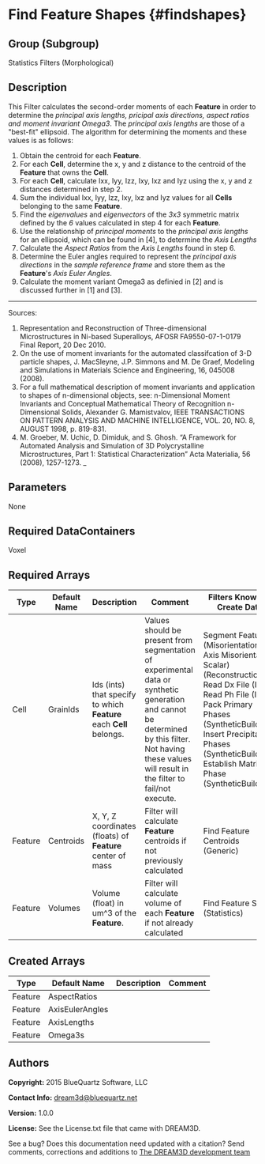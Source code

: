 Find Feature Shapes {#findshapes}
======

## Group (Subgroup) ##
Statistics Filters (Morphological)

## Description ##
This Filter calculates the second-order moments of each **Feature** in order to determine the *principal axis lengths, pricipal axis directions, aspect ratios and moment invariant Omega3*.  The *principal axis lengths* are those of a "best-fit" ellipsoid.  The algorithm for determining the moments and these values is as follows:

1. Obtain the centroid for each **Feature**.
2. For each **Cell**, determine the x, y and z distance to the centroid of the **Feature** that owns the **Cell**.
3. For each **Cell**, calculate Ixx, Iyy, Izz, Ixy, Ixz and Iyz using the x, y and z distances determined in step 2.
4. Sum the individual Ixx, Iyy, Izz, Ixy, Ixz and Iyz values for all **Cells** belonging to the same **Feature**.
5. Find the *eigenvalues* and *eigenvectors* of the *3x3* symmetric matrix defined by the *6* values calculated in step 4 for each **Feature**.
6. Use the relationship of *principal moments* to the *principal axis lengths* for an ellipsoid, which can be found in [4], to determine the *Axis Lengths*
7. Calculate the *Aspect Ratios* from the *Axis Lengths* found in step 6.
8. Determine the Euler angles required to represent the *principal axis directions* in the *sample reference frame* and store them as the **Feature**'s *Axis Euler Angles*.
9. Calculate the moment variant Omega3 as definied in [2] and is discussed further in [1] and [3].


------------
Sources: 

1. Representation and Reconstruction of Three-dimensional
Microstructures in Ni-based Superalloys, AFOSR FA9550-07-1-0179 Final Report, 20 Dec 2010.
2. On the use of moment invariants for the automated classifcation of 3-D particle shapes, J.
MacSleyne, J.P. Simmons and M. De Graef, Modeling and Simulations in Materials Science
and Engineering, 16, 045008 (2008). 
3.   For a full mathematical description of moment invariants and application to shapes of n-dimensional objects, see:
n-Dimensional Moment Invariants and
Conceptual Mathematical Theory of
Recognition n-Dimensional Solids,
Alexander G. Mamistvalov, IEEE TRANSACTIONS ON PATTERN ANALYSIS AND MACHINE INTELLIGENCE, VOL. 20, NO. 8, AUGUST 1998, p. 819-831.
4. M. Groeber, M. Uchic, D. Dimiduk, and S. Ghosh. “A Framework for Automated Analysis and Simulation of 3D Polycrystalline Microstructures, Part 1: Statistical Characterization” Acta Materialia, 56 (2008), 1257-1273. 
_


## Parameters ##
None

## Required DataContainers ##
Voxel

## Required Arrays ##

| Type | Default Name | Description | Comment | Filters Known to Create Data |
|------|--------------|-------------|---------|-----|
| Cell | GrainIds | Ids (ints) that specify to which **Feature** each **Cell** belongs. | Values should be present from segmentation of experimental data or synthetic generation and cannot be determined by this filter. Not having these values will result in the filter to fail/not execute. | Segment Features (Misorientation, C-Axis Misorientation, Scalar) (Reconstruction), Read Dx File (IO), Read Ph File (IO), Pack Primary Phases (SyntheticBuilding), Insert Precipitate Phases (SyntheticBuilding), Establish Matrix Phase (SyntheticBuilding) |
| Feature | Centroids | X, Y, Z coordinates (floats) of **Feature** center of mass | Filter will calculate **Feature** centroids if not previously calculated | Find Feature Centroids (Generic) |
| Feature | Volumes | Volume (float) in um^3 of the **Feature**. | Filter will calculate volume of each **Feature** if not already calculated | Find Feature Sizes (Statistics) | 

## Created Arrays ##

| Type | Default Name | Description | Comment |
|------|--------------|-------------|---------|
| Feature | AspectRatios |  |  |
| Feature | AxisEulerAngles |  |  |
| Feature | AxisLengths |  |  |
| Feature | Omega3s |  |  |

## Authors ##

**Copyright:** 2015 BlueQuartz Software, LLC

**Contact Info:** dream3d@bluequartz.net

**Version:** 1.0.0

**License:**  See the License.txt file that came with DREAM3D.




See a bug? Does this documentation need updated with a citation? Send comments, corrections and additions to [The DREAM3D development team](mailto:dream3d@bluequartz.net?subject=Documentation%20Correction)

